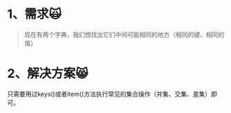 # 1、需求🙀

> 现在有两个字典，我们想找出它们中间可能相同的地方（相同的键、相同的值）

# 2、解决方案😸

只需要用过keys\(\)或者item\(\)方法执行常见的集合操作（并集、交集、差集）即可。

